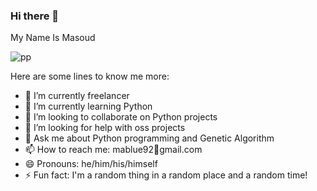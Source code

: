 ### Hi there 👋
My Name Is Masoud


![pp](https://avatars.githubusercontent.com/u/5004900?s=400&v=4)


Here are some lines to know me more:

- 🔭 I’m currently freelancer
- 🌱 I’m currently learning Python
- 👯 I’m looking to collaborate on Python projects
- 🤔 I’m looking for help with oss projects
- 💬 Ask me about Python programming and Genetic Algorithm
- 📫 How to reach me: mablue92📎gmail.com
- 😄 Pronouns: he/him/his/himself
- ⚡ Fun fact: I'm a random thing in a random place and a random time!
